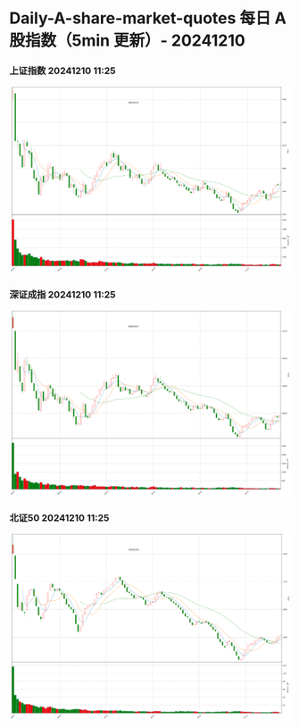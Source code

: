 
# Daily-A-share-market-quotes 每日 A 股指数（5min 更新）- 20241210

### 上证指数 20241210 11:25
![](./fig/2024/12/20241210-sh000001.png)

### 深证成指 20241210 11:25
![](./fig/2024/12/20241210-sz399001.png)

### 北证50 20241210 11:25
![](./fig/2024/12/20241210-bj899050.png)
